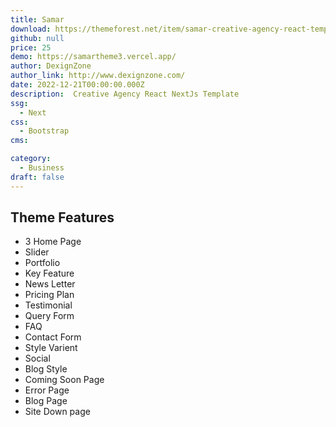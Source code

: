 ```yaml
---
title: Samar
download: https://themeforest.net/item/samar-creative-agency-react-template/32950742
github: null
price: 25
demo: https://samartheme3.vercel.app/
author: DexignZone
author_link: http://www.dexignzone.com/
date: 2022-12-21T00:00:00.000Z
description:  Creative Agency React NextJs Template 
ssg:
  - Next
css:
  - Bootstrap
cms:

category:
  - Business
draft: false
---
```

## Theme Features

- 3 Home Page
- Slider
- Portfolio
- Key Feature
- News Letter
- Pricing Plan
- Testimonial
- Query Form
- FAQ
- Contact Form
- Style Varient
- Social
- Blog Style
- Coming Soon Page
- Error Page
- Blog Page
- Site Down page
